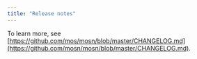```yaml
---
title: "Release notes"
---
```


To learn more, see [https://github.com/mos/mosn/blob/master/CHANGELOG.md](https://github.com/mosn/mosn/blob/master/CHANGELOG.md).
